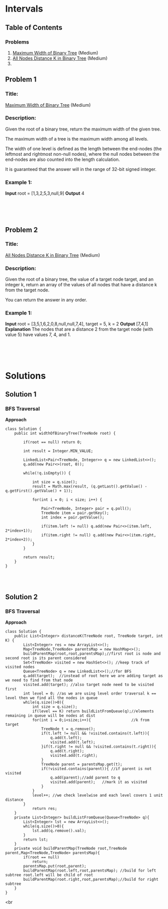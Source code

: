 # Intervals

## Table of Contents

### Problems
1. [Maximum Width of Binary Tree](https://leetcode.com/problems/maximum-width-of-binary-tree/) (Medium)
2. [All Nodes Distance K in Binary Tree](https://leetcode.com/problems/all-nodes-distance-k-in-binary-tree/) (Medium)
3.

## Problem 1

### Title:
[Maximum Width of Binary Tree](https://leetcode.com/problems/maximum-width-of-binary-tree/) (Medium)

### Description:
Given the root of a binary tree, return the maximum width of the given tree.

The maximum width of a tree is the maximum width among all levels.

The width of one level is defined as the length between the end-nodes (the leftmost and rightmost non-null nodes), where the null nodes between the end-nodes are also counted into the length calculation.

It is guaranteed that the answer will in the range of 32-bit signed integer.

### Example 1:
**Input** root = [1,3,2,5,3,null,9]
**Output** 4

<br>
<br>
<br>

## Problem 2

### Title:
[All Nodes Distance K in Binary Tree](https://leetcode.com/problems/all-nodes-distance-k-in-binary-tree/) (Medium)

### Description:
Given the root of a binary tree, the value of a target node target, and an integer k, return an array of the values of all nodes that have a distance k from the target node.

You can return the answer in any order.

### Example 1:
**Input** root = [3,5,1,6,2,0,8,null,null,7,4], target = 5, k = 2
**Output** [7,4,1]
**Explanation** The nodes that are a distance 2 from the target node (with value 5) have values 7, 4, and 1.

<br>
<br>
<br>

# Solutions

## Solution 1

### BFS Traversal

**Approach**

```
class Solution {
    public int widthOfBinaryTree(TreeNode root) {
        
        if(root == null) return 0;
        
        int result = Integer.MIN_VALUE;

        LinkedList<Pair<TreeNode, Integer>> q = new LinkedList<>();
        q.add(new Pair<>(root, 0));

        while(!q.isEmpty()) {

            int size = q.size();
            result = Math.max(result, (q.getLast().getValue() - q.getFirst().getValue() + 1));

            for(int i = 0; i < size; i++) {

                Pair<TreeNode, Integer> pair = q.poll();
                TreeNode item = pair.getKey();
                int index = pair.getValue();

                if(item.left != null) q.add(new Pair<>(item.left, 2*index+1));
                if(item.right != null) q.add(new Pair<>(item.right, 2*index+2));
            }
        }

        return result;
    }
}
```
<br>
<br>

## Solution 2

### BFS Traversal

**Approach**
```
class Solution {
    public List<Integer> distanceK(TreeNode root, TreeNode target, int K) {
        List<Integer> res = new ArrayList<>();
        Map<TreeNode,TreeNode> parentsMap = new HashMap<>();
        buildParentMap(root,root,parentsMap);//first root is node and second root is its parent considered
        Set<TreeNode> visited = new HashSet<>(); //keep track of visited nodes
        Queue<TreeNode> q = new LinkedList<>();//for BFS
        q.add(target);  //instead of root here we are adding target as we need to find from that node
        visited.add(target); //also target node need to be visited first
        int level = 0; //as we are using level order traversal k == level then we find all the nodes in queue
        while(q.size()>0){
            int size = q.size();
            if(level == K) return buildListFromQueue(q);//elements remaining in queue will be nodes at dist 
            for(int i = 0;i<size;i++){                  //k from target
                TreeNode t = q.remove();
                if(t.left != null && !visited.contains(t.left)){
                    q.add(t.left);
                    visited.add(t.left);
                }if(t.right != null && !visited.contains(t.right)){
                    q.add(t.right);
                    visited.add(t.right);
                }
                TreeNode parent = parentsMap.get(t);
                if(!visited.contains(parent)){ //if parent is not visited 
                    q.add(parent);//add parent to q
                    visited.add(parent);   //mark it as visited
                }
            }
            level++; //we check levelwise and each level covers 1 unit distance 
        }
            return res;
    }
    private List<Integer> buildListFromQueue(Queue<TreeNode> q){
        List<Integer> lst = new ArrayList<>();
        while(q.size()>0){
            lst.add(q.remove().val);
        }
        return lst;
    }
    private void buildParentMap(TreeNode root,TreeNode parent,Map<TreeNode,TreeNode> parentsMap){
        if(root == null)
            return;
        parentsMap.put(root,parent);
        buildParentMap(root.left,root,parentsMap); //build for left subtree root.left will be child of root
        buildParentMap(root.right,root,parentsMap);//build for right subtree
    }
}
```
<br
<br>
